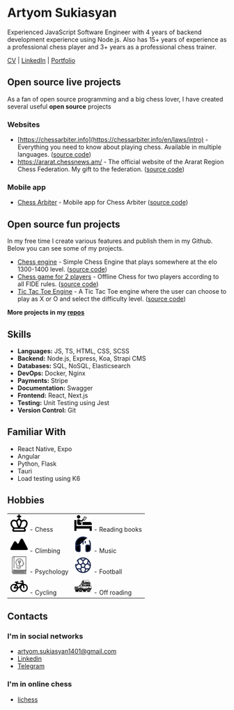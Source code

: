 # Artyom Sukiasyan

Experienced JavaScript Software Engineer with 4 years of backend development experience using Node.js. Also has 15+ years of experience as a professional chess player and 3+ years as a
professional chess trainer.


[CV](https://devchessplayer.com/files/Artyom_Sukiasyan_JS_Engineer_CV.pdf) | [LinkedIn](https://am.linkedin.com/in/artyomsukiasyan) | [Portfolio](https://devchessplayer.com/)


## Open source live projects

As a fan of open source programming and a big chess lover, I have created several useful **open source** projects

### Websites

- [https://chessarbiter.info](https://chessarbiter.info/en/laws/intro) - Everything you need to know about playing chess. Available in multiple languages. ([source code](https://github.com/Chess-Arbiter/handbook))
- https://ararat.chessnews.am/ - The official website of the Ararat Region Chess Federation. My gift to the federation. ([source code](https://github.com/Ararat-chess-federation/website))

### Mobile app

- [Chess Arbiter](https://play.google.com/store/apps/details?id=com.chess_arbiter.chessarbitermobile) - Mobile app for Chess Arbiter ([source code](https://github.com/Chess-Arbiter/mobile))

## Open source fun projects

In my free time I create various features and publish them in my Github. Below you can see some of my projects.

- [Chess engine](https://chess-engine-green.vercel.app) - Simple Chess Engine that plays somewhere at the elo 1300-1400 level. ([source code](https://github.com/ArtyomSukiasyan/Chess-engine))
- [Chess game for 2 players](https://react-ts-chess-henna.vercel.app/) - Offline Chess for two players according to all FIDE rules. ([source code](https://github.com/ArtyomSukiasyan/react-ts-chess))
- [Tic Tac Toe Engine](https://tic-tac-toe-engine.vercel.app/) - A Tic Tac Toe engine where the user can choose to play as X or O and select the difficulty level. ([source code](https://github.com/ArtyomSukiasyan/TicTacToe-Engine))

**More projects in my [repos](https://github.com/ArtyomSukiasyan?tab=repositories)**

## Skills

- **Languages:** JS, TS, HTML, CSS, SCSS
- **Backend:** Node.js, Express, Koa, Strapi CMS
- **Databases:** SQL, NoSQL, Elasticsearch
- **DevOps:** Docker, Nginx
- **Payments:** Stripe
- **Documentation:** Swagger
- **Frontend:** React, Next.js
- **Testing:** Unit Testing using Jest
- **Version Control:** Git

## Familiar With

- React Native, Expo
- Angular
- Python, Flask
- Tauri
- Load testing using K6

## Hobbies

|                                                                 |                                                                                  |
| --------------------------------------------------------------- | -------------------------------------------------------------------------------- |
| ![Chess](./icons/chess.svg "Chess") - Chess                     | ![Reading](./icons/reading.svg "Reading") - Reading books                        |
| ![Climbing](./icons/climbing.svg "Climbing") - Climbing         | ![Headphones](./icons/headphones.svg "Music") - Music                            |
| ![Psychology](./icons/psychology.svg "Psychology") - Psychology | ![Football](./icons/football.svg "Football") - Football                          |
| ![Bicycle](./icons/bicycle.svg "Bicycle") - Cycling             | ![OffRoad](./icons/offroad.svg "OffRoad") - Off roading |

## Contacts

### I'm in social networks

- [artyom.sukiasyan1401@gmail.com](mailto:artyom.sukiasyan1401@gmail.com)
- [Linkedin](https://am.linkedin.com/in/artyomsukiasyan)
- [Telegram](https://t.me/artyom1401)

### I'm in online chess

- [lichess](https://lichess.org/@/artiom1401)
